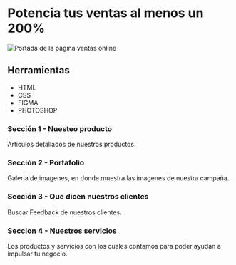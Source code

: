 # Potencia tus ventas al menos un 200%

![Portada de la pagina ventas online](https://gcdnb.pbrd.co/images/1mxubejZhONR.png?o=1)

## Herramientas

- HTML
- CSS
- FIGMA
- PHOTOSHOP

### Sección 1 - **Nuesteo producto**

Articulos detallados de nuestros productos.

### Sección 2 - **Portafolio**

Galeria de imagenes, en donde muestra las imagenes de nuestra campaña.

### Sección 3 - **Que dicen nuestros clientes**

Buscar Feedback de nuestros clientes.

### Seccion 4 - **Nuestros servicios**

Los productos y servicios con los cuales contamos para poder ayudan a impulsar tu negocio.
